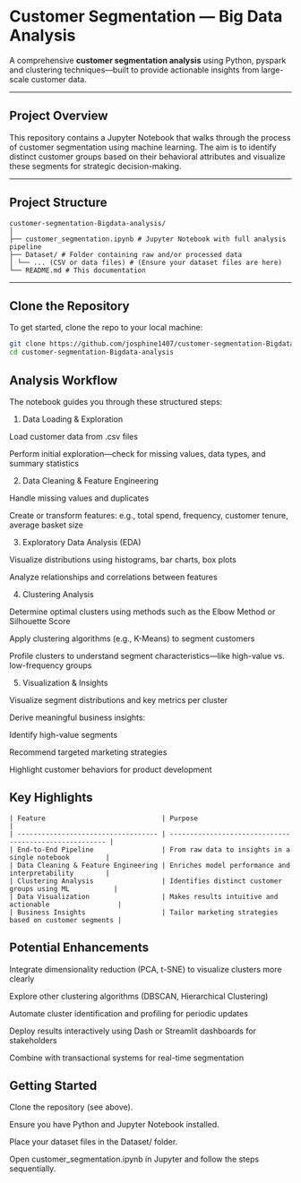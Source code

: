 #  Customer Segmentation — Big Data Analysis  

A comprehensive **customer segmentation analysis** using Python, pyspark and clustering techniques—built to provide actionable insights from large-scale customer data.

---

##  Project Overview  

This repository contains a Jupyter Notebook that walks through the process of customer segmentation using machine learning. The aim is to identify distinct customer groups based on their behavioral attributes and visualize these segments for strategic decision-making.

---

##  Project Structure  
```
customer-segmentation-Bigdata-analysis/
│
├── customer_segmentation.ipynb # Jupyter Notebook with full analysis pipeline
├── Dataset/ # Folder containing raw and/or processed data
│ └── ... (CSV or data files) # (Ensure your dataset files are here)
└── README.md # This documentation

```

---

##  Clone the Repository  

To get started, clone the repo to your local machine:

```bash
git clone https://github.com/josphine1407/customer-segmentation-Bigdata-analysis.git
cd customer-segmentation-Bigdata-analysis
```

## Analysis Workflow

The notebook guides you through these structured steps:

1. Data Loading & Exploration

Load customer data from .csv files

Perform initial exploration—check for missing values, data types, and summary statistics

2. Data Cleaning & Feature Engineering

Handle missing values and duplicates

Create or transform features: e.g., total spend, frequency, customer tenure, average basket size

3. Exploratory Data Analysis (EDA)

Visualize distributions using histograms, bar charts, box plots

Analyze relationships and correlations between features

4. Clustering Analysis

Determine optimal clusters using methods such as the Elbow Method or Silhouette Score

Apply clustering algorithms (e.g., K-Means) to segment customers

Profile clusters to understand segment characteristics—like high-value vs. low-frequency groups

5. Visualization & Insights

Visualize segment distributions and key metrics per cluster

Derive meaningful business insights:

Identify high-value segments

Recommend targeted marketing strategies

Highlight customer behaviors for product development

## Key Highlights
```
| Feature                             | Purpose                                                |
| ----------------------------------- | ------------------------------------------------------ |
| End-to-End Pipeline                 | From raw data to insights in a single notebook         |
| Data Cleaning & Feature Engineering | Enriches model performance and interpretability        |
| Clustering Analysis                 | Identifies distinct customer groups using ML           |
| Data Visualization                  | Makes results intuitive and actionable                 |
| Business Insights                   | Tailor marketing strategies based on customer segments |
```
## Potential Enhancements

Integrate dimensionality reduction (PCA, t-SNE) to visualize clusters more clearly

Explore other clustering algorithms (DBSCAN, Hierarchical Clustering)

Automate cluster identification and profiling for periodic updates

Deploy results interactively using Dash or Streamlit dashboards for stakeholders

Combine with transactional systems for real-time segmentation

## Getting Started

Clone the repository (see above).

Ensure you have Python and Jupyter Notebook installed.

Place your dataset files in the Dataset/ folder.

Open customer_segmentation.ipynb in Jupyter and follow the steps sequentially.
